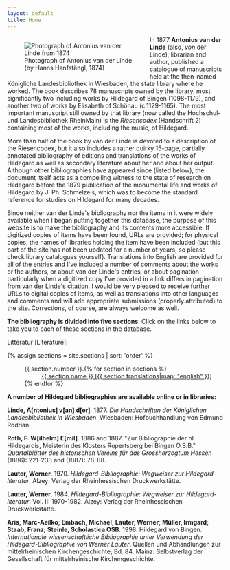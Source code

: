 ```yaml
---
layout: default
title: Home
---
```


<figure style="width:50%;float:left;">
  <img src = "{{site.baseurl}}/public/images/Antonius_van_der_Linde,_1874.jpg"
  alt = "Photograph of Antonius van der Linde from 1874">
  <figcaption> Photograph of Antonius van der Linde (by Hanns Hanfstängl, 1874) </figcaption>
</figure>

In 1877 **Antonius van der Linde** (also, *von* der Linde), librarian and author, published a catalogue of manuscripts held at the then-named Königliche Landesbibliothek in Wiesbaden, the state library where he worked. The book describes 78 manuscripts owned by the library, most significantly two including works by Hildegard of Bingen (1098-1179), and another two of works by Elisabeth of Schönau (c.1129-1165). The most important manuscript still owned by that library (now called the Hochschul- und Landesbibliothek RheinMain) is the *Riesencodex* (Handschrift 2) containing most of the works, including the music, of Hildegard.

More than half of the book by van der Linde is devoted to a description of the Riesencodex, but it also includes a rather quirky 15-page, partially annotated bibliography of editions and translations of the works of Hildegard as well as secondary literature about her and about her output. Although other bibliographies have appeared since (listed below), the document itself acts as a compelling witness to the state of research on Hildegard before the 1879 publication of the monumental life and works of Hildegard by J. Ph. Schmelzeis, which was to become the standard reference for studies on Hildegard for many decades.

Since neither van der Linde's bibliography nor the items in it were widely available when I began putting together this database, the purpose of this website is to make the bibliography and its contents more accessible. If digitized copies of items have been found, URLs are provided; for physical copies, the names of libraries holding the item have been included (but this part of the site has not been updated for a number of years, so please check library catalogues yourself). Translations into English are provided for all of the entries and I've included a number of comments about the works or the authors, or about van der Linde's entries, or about pagination particularly when a digitized copy I've provided in a link differs in pagination from van der Linde's citation. I would be very pleased to receive further URLs to digital copies of items, as well as translations into other languages and comments and will add appropriate submissions (properly attributed) to the site. Corrections, of course, are always welcome as well.

**The bibliography is divided into five sections**. Click on the links below to take you to each of these sections in the database.


<a name=literature></a>Litteratur [Literature]:

{% assign sections = site.sections | sort: 'order' %}

<dl style="padding-left:40px">
{% for section in sections %}
  <dt style="float: left">{{ section.number }}.</dt>
  <dd><a href="{{ site.baseurl }}{{ section.url }}">{{ section.name }} [{{ section.translations|map: "english" }}]</a></dd>
{% endfor %}
</dl>


**A number of Hildegard bibliographies are available online or in libraries:**

**Linde, A[ntonius] v[an] d[er]**. 1877. *Die Handschriften der Königlichen Landesbibliothek in Wiesbaden*. Wiesbaden: Hofbuchhandlung von Edmund Rodrian.

**Roth, F. W[ilhelm] E[mil]**. 1886 and 1887. "Zur Bibliographie der hl. Hildegardis, Meisterin des Klosters Rupertsberg bei Bingen O.S.B." *Quartalblätter des historischen Vereins für das Grossherzogtum Hessen* (1886): 221-233 and (1887): 78-88.

**Lauter, Werner**. 1970. *Hildegard-Bibliographie: Wegweiser zur Hildegard-literatur*. Alzey: Verlag der Rheinhessischen Druckwerkstätte.

**Lauter, Werner**. 1984. *Hildegard-Bibliographie: Wegweiser zur Hildegard-literatur*. Vol. II: 1970-1982. Alzey: Verlag der Rheinhessischen Druckwerkstätte.

**Aris, Marc-Aeilko; Embach, Michael; Lauter, Werner; Müller, Irmgard; Staab, Franz; Steinle, Scholastica OSB**. 1998. Hildegard von Bingen. *Internationale wissenschaftliche Bibliographie unter Verwendung der Hildegard-Bibliographie von Werner Lauter*. Quellen und Abhandlungen zur mittelrheinischen Kirchengeschichte, Bd. 84. Mainz: Selbstverlag der Gesellschaft für mittelrheinische Kirchengeschichte.
